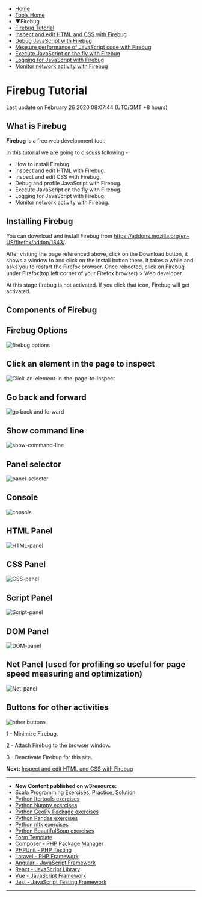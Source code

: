  

 

- [Home](/index.php)
- [Tools Home](/web-development-tools/webP.php)
- ▼Firebug
- [Firebug Tutorial](/web-development-tools/firebug-tutorials.php)
- [Inspect and edit HTML and CSS with Firebug](/web-development-tools/inspect-and-edit-HTML-and-CSS-with-Firebug.php)
- [Debug JavaScript with Firebug](/web-development-tools/debug-JavaScript-with-Firebug.php)
- [Measure performance of JavaScript code with Firebug](/web-development-tools/measure-performance-of-JavaScript-code-with-Firebug.php)
- [Execute JavaScript on the fly with Firebug](/web-development-tools/execute-JavaScript-on-the-fly-with-Firebug.php)
- [Logging for JavaScript with Firebug](/web-development-tools/logging-for-JavaScript-with-Firebug.php)
- [Monitor network activity with Firebug](/web-development-tools/monitor-network-activity-with-Firebug.php)

# Firebug Tutorial

Last update on February 26 2020 08:07:44 (UTC/GMT +8 hours)

<span class="underline"></span>

<span class="underline"></span>

## What is Firebug

**Firebug** is a free web development tool.

In this tutorial we are going to discuss following -

- How to install Firebug.
- Inspect and edit HTML with Firebug.
- Inspect and edit CSS with Firebug.
- Debug and profile JavaScript with Firebug.
- Execute JavaScript on the fly with Firebug.
- Logging for JavaScript with Firebug.
- Monitor network activity with Firebug.

## Installing Firebug

You can download and install Firebug from https://addons.mozilla.org/en-US/firefox/addon/1843/.

After visiting the page referenced above, click on the Download button, it shows a window to and click on the Install button there. It takes a while and asks you to restart the Firefox browser. Once rebooted, click on Firebug under Firefox(top left corner of your Firefox browser) &gt; Web developer.

At this stage firebug is not activated. If you click that icon, Firebug will get activated.

## Components of Firebug

## Firebug Options

![firebug options](https://www.w3resource.com/w3r_images/firebug-opitons.png)

## Click an element in the page to inspect

![Click-an-element-in-the-page-to-inspect ](https://www.w3resource.com/w3r_images/Click-an-element-in-the-page-to-inspect.png)

## Go back and forward

![go back and forward](https://www.w3resource.com/w3r_images/go-back-forward.png)

## Show command line

![show-command-line](https://www.w3resource.com/w3r_images/show-command-line.png)

## Panel selector

![panel-selector](https://www.w3resource.com/w3r_images/panel-selector.png)

## Console

![console](https://www.w3resource.com/w3r_images/console-and-enabling-it.png)

## HTML Panel

![HTML-panel](https://www.w3resource.com/w3r_images/HTML-panel.png)

## CSS Panel

![CSS-panel](https://www.w3resource.com/w3r_images/CSS-panel.png)

## Script Panel

![Script-panel](https://www.w3resource.com/w3r_images/Script-panel.png)

## DOM Panel

![DOM-panel](https://www.w3resource.com/w3r_images/DOM-panel.png)

## Net Panel (used for profiling so useful for page speed measuring and optimization)

![Net-panel](https://www.w3resource.com/w3r_images/Net-panel.png)

## Buttons for other activities

![other buttons](https://www.w3resource.com/w3r_images/other-buttons.png)

1 - Minimize Firebug.

2 - Attach Firebug to the browser window.

3 - Deactivate Firebug for this site.

**Next:** [Inspect and edit HTML and CSS with Firebug](https://www.w3resource.com/web-development-tools/inspect-and-edit-HTML-and-CSS-with-Firebug.php)

---

<span class="underline"></span>

- **New Content published on w3resource:**
- [Scala Programming Exercises, Practice, Solution](https://www.w3resource.com/scala-exercises/index.php)
- [Python Itertools exercises](https://www.w3resource.com/python-exercises/itertools/index.php)
- [Python Numpy exercises](https://www.w3resource.com/python-exercises/numpy/index.php)
- [Python GeoPy Package exercises](https://www.w3resource.com/python-exercises/geopy/index.php)
- [Python Pandas exercises](https://www.w3resource.com/python-exercises/pandas/index.php)
- [Python nltk exercises](https://www.w3resource.com/python-exercises/nltk/index.php)
- [Python BeautifulSoup exercises](https://www.w3resource.com/python-exercises/BeautifulSoup/index.php)
- [Form Template](https://www.w3resource.com/form-template/)
- [Composer - PHP Package Manager](https://www.w3resource.com/php/composer/a-gentle-introduction-to-composer.php)
- [PHPUnit - PHP Testing](https://www.w3resource.com/php/PHPUnit/a-gentle-introduction-to-unit-test-and-testing.php)
- [Laravel - PHP Framework](https://www.w3resource.com/laravel/laravel-tutorial.php)
- [Angular - JavaScript Framework](https://www.w3resource.com/angular/getting-started-with-angular.php)
- [React - JavaScript Library](https://www.w3resource.com/react/react-js-overview.php)
- [Vue - JavaScript Framework](https://www.w3resource.com/vue/installation.php)
- [Jest - JavaScript Testing Framework](https://www.w3resource.com/jest/jest-getting-started.php)

---

 

 
